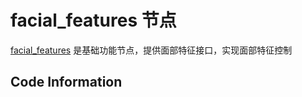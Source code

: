 # facial_features 节点

[facial_features](../ulaahead/robot_control.py) 是基础功能节点，提供面部特征接口，实现面部特征控制

## Code Information

